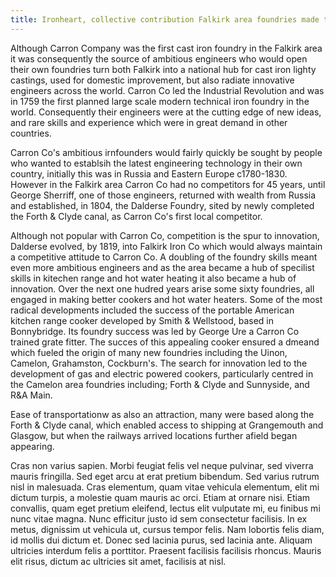 ```yaml
---
title: Ironheart, collective contribution Falkirk area foundries made to improving public health
---
```

Although Carron Company was the first cast iron foundry in the Falkirk area it was consequently the source of ambitious engineers who would open their own foundries turn both Falkirk into a national hub for cast iron lighty castings, used for domestic improvement, but also radiate innovative engineers across the world. Carron Co led the Industrial Revolution and was in 1759 the first planned large scale modern technical iron foundry in the world. Consequently their engineers were at the cutting edge of new ideas, and rare skills and experience which were in great demand in other countries.

Carron Co's ambitious irnfounders would fairly quickly be sought by people who wanted to establsih the latest engineering technology in their own country, initially this was in Russia and Eastern Europe c1780-1830. However in the Falkirk area Carron Co had no competitors for 45 years, until George Sherriff, one of those engineers, returned with wealth from Russia and established, in 1804, the Dalderse Foundry, sited by newly completed the Forth & Clyde canal, as Carron Co's first local competitor.   

Although not popular with Carron Co, competition is the spur to innovation, Dalderse evolved, by 1819, into Falkirk Iron Co which would always maintain a competitive attitude to Carron Co. A doubling of the foundry skills meant even more ambitious engineers and as the area became a hub of specilist skills in kitechen range and hot water heating it also became a hub of innovation. Over the next one hudred years arise some sixty foundries, all engaged in making better cookers and hot water heaters. Some of the most radical developments included the success of the portable American kitchen range cooker developed by Smith & Wellstood, based in Bonnybridge. Its foundry success was led by George Ure a Carron Co trained grate fitter. The succes of this appealing cooker ensured a dmeand which fueled the origin of many new foundries including the Uinon, Camelon, Grahamston, Cockburn's. The search for innovation led to the development of gas and electric powered cookers, particularly centred in the Camelon area foundries including; Forth & Clyde and Sunnyside, and R&A Main.      

Ease of transportationw as also an attraction, many were based along the Forth & Clyde canal, which enabled access to shipping at Grangemouth and Glasgow, but when the railways arrived locations further afield began appearing.  

Cras non varius sapien. Morbi feugiat felis vel neque pulvinar, sed viverra mauris fringilla. Sed eget arcu at erat pretium bibendum. Sed varius rutrum nisl in malesuada. Cras elementum, quam vitae vehicula elementum, elit mi dictum turpis, a molestie quam mauris ac orci. Etiam at ornare nisi. Etiam convallis, quam eget pretium eleifend, lectus elit vulputate mi, eu finibus mi nunc vitae magna. Nunc efficitur justo id sem consectetur facilisis. In ex metus, dignissim ut vehicula ut, cursus tempor felis. Nam lobortis felis diam, id mollis dui dictum et. Donec sed lacinia purus, sed lacinia ante. Aliquam ultricies interdum felis a porttitor. Praesent facilisis facilisis rhoncus. Mauris elit risus, dictum ac ultricies sit amet, facilisis at nisl.
